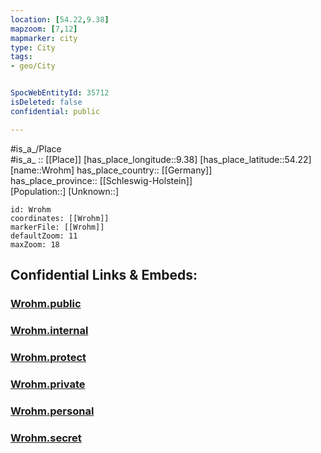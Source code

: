 ```yaml
---
location: [54.22,9.38] 
mapzoom: [7,12] 
mapmarker: city 
type: City
tags:
- geo/City


SpocWebEntityId: 35712
isDeleted: false
confidential: public

---
```

#is_a_/Place  
#is_a_ :: [[Place]] 
[has_place_longitude::9.38] 
[has_place_latitude::54.22] 
[name::Wrohm] 
has_place_country:: [[Germany]]  
has_place_province:: [[Schleswig-Holstein]]  
[Population::] 
[Unknown::] 


```leaflet
id: Wrohm
coordinates: [[Wrohm]] 
markerFile: [[Wrohm]] 
defaultZoom: 11 
maxZoom: 18
```


## Confidential Links & Embeds: 

### [Wrohm.public](/_public/\Earth\Continent\Europe\Europe~Central\Germany\Germany~West\Schleswig-Holstein\counties~SH\Dithmarschen\cities~Dithmarschen\Gemeinden-Eider\boroughs~Gemeinden-EiderWrohm.public.md) 

### [Wrohm.internal](/_internal/\Earth\Continent\Europe\Europe~Central\Germany\Germany~West\Schleswig-Holstein\counties~SH\Dithmarschen\cities~Dithmarschen\Gemeinden-Eider\boroughs~Gemeinden-EiderWrohm.internal.md) 

### [Wrohm.protect](/_protect/\Earth\Continent\Europe\Europe~Central\Germany\Germany~West\Schleswig-Holstein\counties~SH\Dithmarschen\cities~Dithmarschen\Gemeinden-Eider\boroughs~Gemeinden-EiderWrohm.protect.md) 

### [Wrohm.private](/_private/\Earth\Continent\Europe\Europe~Central\Germany\Germany~West\Schleswig-Holstein\counties~SH\Dithmarschen\cities~Dithmarschen\Gemeinden-Eider\boroughs~Gemeinden-EiderWrohm.private.md) 

### [Wrohm.personal](/_personal/\Earth\Continent\Europe\Europe~Central\Germany\Germany~West\Schleswig-Holstein\counties~SH\Dithmarschen\cities~Dithmarschen\Gemeinden-Eider\boroughs~Gemeinden-EiderWrohm.personal.md) 

### [Wrohm.secret](/_secret/\Earth\Continent\Europe\Europe~Central\Germany\Germany~West\Schleswig-Holstein\counties~SH\Dithmarschen\cities~Dithmarschen\Gemeinden-Eider\boroughs~Gemeinden-EiderWrohm.secret.md)

